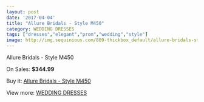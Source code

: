 ```yaml
---
layout: post
date: '2017-04-04'
title: "Allure Bridals - Style M450"
category: WEDDING DRESSES
tags: ["dresses","elegant","prom","wedding","style"]
image: http://img.sequinious.com/809-thickbox_default/allure-bridals-style-m450.jpg
---
```

Allure Bridals - Style M450

On Sales: **$344.99**
<a href="https://www.sequinious.com/wedding-dresses/287-allure-bridals-style-m450.html"><amp-img layout="responsive" width="600" height="600" src="//img.sequinious.com/809-thickbox_default/allure-bridals-style-m450.jpg" alt="Allure Bridals - Style M450 0" /></a>
<a href="https://www.sequinious.com/wedding-dresses/287-allure-bridals-style-m450.html"><amp-img layout="responsive" width="600" height="600" src="//img.sequinious.com/810-thickbox_default/allure-bridals-style-m450.jpg" alt="Allure Bridals - Style M450 1" /></a>

Buy it: [Allure Bridals - Style M450](https://www.sequinious.com/wedding-dresses/287-allure-bridals-style-m450.html "Allure Bridals - Style M450")

View more: [WEDDING DRESSES](https://www.sequinious.com/2-wedding-dresses "WEDDING DRESSES")